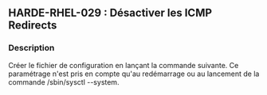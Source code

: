 ## HARDE-RHEL-029 : Désactiver les ICMP Redirects

### Description

Créer le fichier de configuration en lançant la commande suivante. Ce paramétrage n'est pris en compte qu'au redémarrage ou au lancement de la commande /sbin/sysctl --system. 

